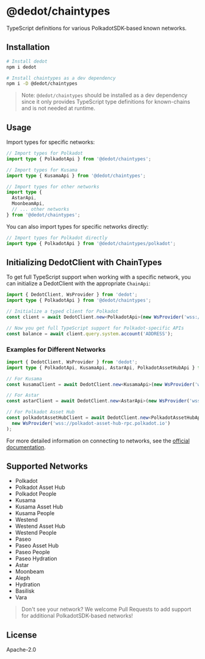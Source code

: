 # @dedot/chaintypes

TypeScript definitions for various PolkadotSDK-based known networks.

## Installation

```bash
# Install dedot
npm i dedot

# Install chaintypes as a dev dependency
npm i -D @dedot/chaintypes
```

> Note: 
> `@dedot/chaintypes` should be installed as a dev dependency since it only provides TypeScript type definitions for known-chains and is not needed at runtime.

## Usage

Import types for specific networks:

```typescript
// Import types for Polkadot
import type { PolkadotApi } from '@dedot/chaintypes';

// Import types for Kusama
import type { KusamaApi } from '@dedot/chaintypes';

// Import types for other networks
import type { 
  AstarApi,
  MoonbeamApi,
  // ... other networks
} from '@dedot/chaintypes';
```

You can also import types for specific networks directly:

```typescript
// Import types for Polkadot directly
import type { PolkadotApi } from '@dedot/chaintypes/polkadot';
```

## Initializing DedotClient with ChainTypes

To get full TypeScript support when working with a specific network, you can initialize a DedotClient with the appropriate `ChainApi`:

```typescript
import { DedotClient, WsProvider } from 'dedot';
import type { PolkadotApi } from '@dedot/chaintypes';

// Initialize a typed client for Polkadot
const client = await DedotClient.new<PolkadotApi>(new WsProvider('wss://rpc.polkadot.io'));

// Now you get full TypeScript support for Polkadot-specific APIs
const balance = await client.query.system.account('ADDRESS');
```

### Examples for Different Networks

```typescript
import { DedotClient, WsProvider } from 'dedot';
import type { PolkadotApi, KusamaApi, AstarApi, PolkadotAssetHubApi } from '@dedot/chaintypes';

// For Kusama
const kusamaClient = await DedotClient.new<KusamaApi>(new WsProvider('wss://kusama-rpc.polkadot.io'));

// For Astar
const astarClient = await DedotClient.new<AstarApi>(new WsProvider('wss://rpc.astar.network'));

// For Polkadot Asset Hub
const polkadotAssetHubClient = await DedotClient.new<PolkadotAssetHubApi>(
  new WsProvider('wss://polkadot-asset-hub-rpc.polkadot.io')
);
```

For more detailed information on connecting to networks, see the [official documentation](https://docs.dedot.dev/getting-started/connect-to-network#pick-chainapi-interface-for-the-network-youre-working-with).

## Supported Networks

- Polkadot
- Polkadot Asset Hub
- Polkadot People
- Kusama
- Kusama Asset Hub
- Kusama People
- Westend
- Westend Asset Hub
- Westend People
- Paseo
- Paseo Asset Hub
- Paseo People
- Paseo Hydration
- Astar
- Moonbeam
- Aleph
- Hydration
- Basilisk
- Vara

> Don't see your network? We welcome Pull Requests to add support for additional PolkadotSDK-based networks!

## License

Apache-2.0
